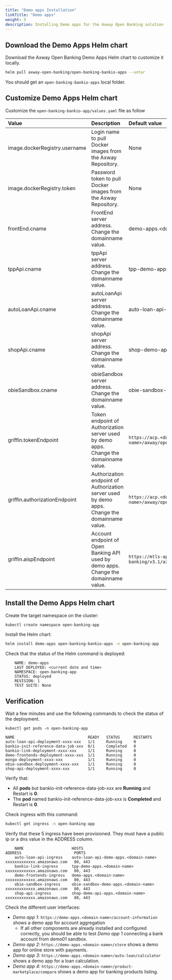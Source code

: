 ```yaml
---
title: "Demo apps Installation"
linkTitle: "Demo apps"
weight: 5
description: Installing Demo apps for the Axway Open Banking solution
---
```



## Download the Demo Apps Helm chart

Download the Axway Open Banking Demo Apps Helm chart to customize it locally.

```bash
helm pull axway-open-banking/open-banking-bankio-apps --untar
```

You should get an `open-banking-bankio-apps` local folder.

## Customize Demo Apps Helm chart

Customize the `open-banking-bankio-app/values.yaml` file as follow

| Value         | Description                           | Default value  |
|:------------- |:------------------------------------- |:-------------- |
| image.dockerRegistry.username | Login name to pull Docker images from the Axway Repository. | None |
| image.dockerRegistry.token | Password token to pull Docker images from the Axway Repository. | None |
| frontEnd.cname | FrontEnd server address. Change the domainname value. | demo-apps.\<domain-name> |
| tppApi.cname | tppApi server address. Change the domainname value. | tpp-demo-apps.\<domain-name> |
| autoLoanApi.cname | autoLoanApi server address. Change the domainname value. | auto-loan-api-demo-apps.\<domain-name> |
| shopApi.cname | shopApi server address. Change the domainname value. |shop-demo-api-apps.\<domain-name> |
| obieSandbox.cname | obieSandbox server address. Change the domainname value. | obie-sandbox-demo-apps.\<domain-name> |
| griffin.tokenEndpoint | Token endpoint of Authorization server used by demo apps. Change the domainname value.| `https://acp.<domain-name>/axway/openbanking_demo/oauth2/token` |
| griffin.authorizationEndpoint | Authorization endpoint of Authorization server used by demo apps. Change the domainname value. | `https://acp.<domain-name>/axway/openbanking_demo/oauth2/authorize` |
| griffin.aispEndpoint | Account endpoint of Open Banking API used by demo apps. Change the domainname value. | `https://mtls-api-proxy.<domain-name>/open-banking/v3.1/aisp` |

## Install the Demo Apps Helm chart

Create the target namespace on the cluster:

```bash
kubectl create namespace open-banking-app
```

Install the Helm chart:

```bash
helm install demo-apps open-banking-bankio-apps -n open-banking-app
```

Check that the status of the Helm command is deployed:

```
    NAME: demo-apps
    LAST DEPLOYED: <current date and time>
    NAMESPACE: open-banking-app
    STATUS: deployed
    REVISION: 1 
    TEST SUITE: None
```

## Verification

Wait a few minutes and use the following commands to check the status of the deployment.

```
kubectl get pods -n open-banking-app
```

```
NAME                                READY   STATUS      RESTARTS   
auto-loan-api-deployment-xxxx-xxx   1/1     Running     0          
bankio-init-reference-data-job-xxx  0/1     Completed   0          
bankio-link-deployment-xxxx-xxx     1/1     Running     0          
demo-frontends-deployment-xxxx-xxx  1/1     Running     0          
mongo-deployment-xxxx-xxx           1/1     Running     0          
obie-sandbox-deployment-xxxx-xxx    1/1     Running     0          
shop-api-deployment-xxxx-xxx        1/1     Running     0          
```

Verify that:

* All **pods** but bankio-init-reference-data-job-xxx are  **Running** and Restart is **0**.
* The **pod** named bankio-init-reference-data-job-xxx is  **Completed** and Restart is **0**.

Check ingress with this command:

```bash
kubectl get ingress -n open-banking-app 
```

Verify that these 5 ingress have been provisioned. They must have a public ip or a dns value in the ADDRESS column.

```
    NAME                     HOSTS                                   ADDRESS                       PORTS     
    auto-loan-api-ingress    auto-loan-api-demo-apps.<domain-name>   xxxxxxxxxxxxx.amazonaws.com   80, 443   
    bankio-link-ingress      tpp-demo-apps.<domain-name>             xxxxxxxxxxxxx.amazonaws.com   80, 443   
    demo-frontends-ingress   demo-apps.<domain-name>                 xxxxxxxxxxxxx.amazonaws.com   80, 443   
    obie-sandbox-ingress     obie-sandbox-demo-apps.<domain-name>    xxxxxxxxxxxxx.amazonaws.com   80, 443   
    shop-api-ingress         shop-demo-api-apps.<domain-name>        xxxxxxxxxxxxx.amazonaws.com   80, 443  
```

Check the different user interfaces:

* *Demo app 1*: `https://demo-apps.<domain-name>/account-information` shows a demo app for account aggregation
    * If all other components are already installed and configured correctly, you should be able to test *Demo app 1* connecting a bank account from demo01 sandbox.
* *Demo app 2*: `https://demo-apps.<domain-name>/store` shows a demo app for online store with payments.
* *Demo app 3*: `https://demo-apps.<domain-name>/auto-loan/calculator` shows a demo app for a loan calculation.
* *Demo app 4*: `https://demo-apps.<domain-name>/product-marketplace/compare` shows a demo app for banking products listing.
